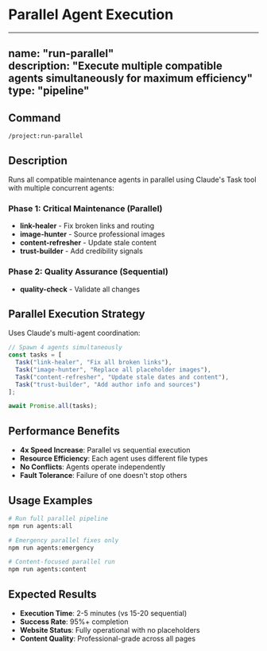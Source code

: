 # Parallel Agent Execution

---
name: "run-parallel"  
description: "Execute multiple compatible agents simultaneously for maximum efficiency"
type: "pipeline"
---

## Command
`/project:run-parallel`

## Description
Runs all compatible maintenance agents in parallel using Claude's Task tool with multiple concurrent agents:

### Phase 1: Critical Maintenance (Parallel)
- **link-healer** - Fix broken links and routing
- **image-hunter** - Source professional images
- **content-refresher** - Update stale content  
- **trust-builder** - Add credibility signals

### Phase 2: Quality Assurance (Sequential)
- **quality-check** - Validate all changes

## Parallel Execution Strategy
Uses Claude's multi-agent coordination:
```typescript
// Spawn 4 agents simultaneously
const tasks = [
  Task("link-healer", "Fix all broken links"),
  Task("image-hunter", "Replace all placeholder images"),
  Task("content-refresher", "Update stale dates and content"),
  Task("trust-builder", "Add author info and sources")
];

await Promise.all(tasks);
```

## Performance Benefits
- **4x Speed Increase**: Parallel vs sequential execution
- **Resource Efficiency**: Each agent uses different file types
- **No Conflicts**: Agents operate independently
- **Fault Tolerance**: Failure of one doesn't stop others

## Usage Examples
```bash
# Run full parallel pipeline
npm run agents:all

# Emergency parallel fixes only  
npm run agents:emergency

# Content-focused parallel run
npm run agents:content
```

## Expected Results
- **Execution Time**: 2-5 minutes (vs 15-20 sequential)
- **Success Rate**: 95%+ completion
- **Website Status**: Fully operational with no placeholders
- **Content Quality**: Professional-grade across all pages